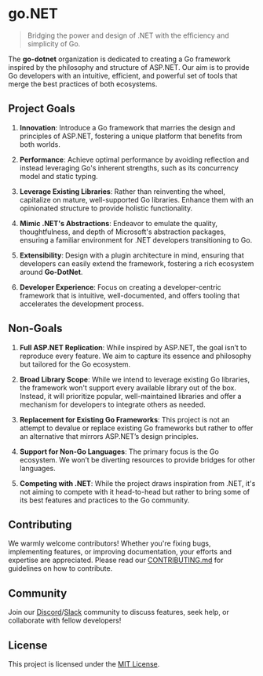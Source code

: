 # go.NET

> Bridging the power and design of .NET with the efficiency and simplicity of Go.

The **go-dotnet** organization is dedicated to creating a Go framework inspired by the philosophy and structure of ASP.NET. Our aim is to provide Go developers with an intuitive, efficient, and powerful set of tools that merge the best practices of both ecosystems.

## **Project Goals**

1. **Innovation**: Introduce a Go framework that marries the design and principles of ASP.NET, fostering a unique platform that benefits from both worlds.
  
2. **Performance**: Achieve optimal performance by avoiding reflection and instead leveraging Go's inherent strengths, such as its concurrency model and static typing.
  
3. **Leverage Existing Libraries**: Rather than reinventing the wheel, capitalize on mature, well-supported Go libraries. Enhance them with an opinionated structure to provide holistic functionality.
  
4. **Mimic .NET's Abstractions**: Endeavor to emulate the quality, thoughtfulness, and depth of Microsoft's abstraction packages, ensuring a familiar environment for .NET developers transitioning to Go.
  
5. **Extensibility**: Design with a plugin architecture in mind, ensuring that developers can easily extend the framework, fostering a rich ecosystem around **Go-DotNet**.

6. **Developer Experience**: Focus on creating a developer-centric framework that is intuitive, well-documented, and offers tooling that accelerates the development process.

## **Non-Goals**

1. **Full ASP.NET Replication**: While inspired by ASP.NET, the goal isn’t to reproduce every feature. We aim to capture its essence and philosophy but tailored for the Go ecosystem.
  
2. **Broad Library Scope**: While we intend to leverage existing Go libraries, the framework won't support every available library out of the box. Instead, it will prioritize popular, well-maintained libraries and offer a mechanism for developers to integrate others as needed.
  
3. **Replacement for Existing Go Frameworks**: This project is not an attempt to devalue or replace existing Go frameworks but rather to offer an alternative that mirrors ASP.NET’s design principles.

4. **Support for Non-Go Languages**: The primary focus is the Go ecosystem. We won’t be diverting resources to provide bridges for other languages.

5. **Competing with .NET**: While the project draws inspiration from .NET, it's not aiming to compete with it head-to-head but rather to bring some of its best features and practices to the Go community.

## Contributing

We warmly welcome contributors! Whether you're fixing bugs, implementing features, or improving documentation, your efforts and expertise are appreciated. Please read our [CONTRIBUTING.md](LINK_TO_CONTRIBUTING_GUIDE) for guidelines on how to contribute.

## Community

Join our [Discord](LINK_TO_DISCORD)/[Slack](LINK_TO_SLACK) community to discuss features, seek help, or collaborate with fellow developers!

## License

This project is licensed under the [MIT License](LICENSE).
